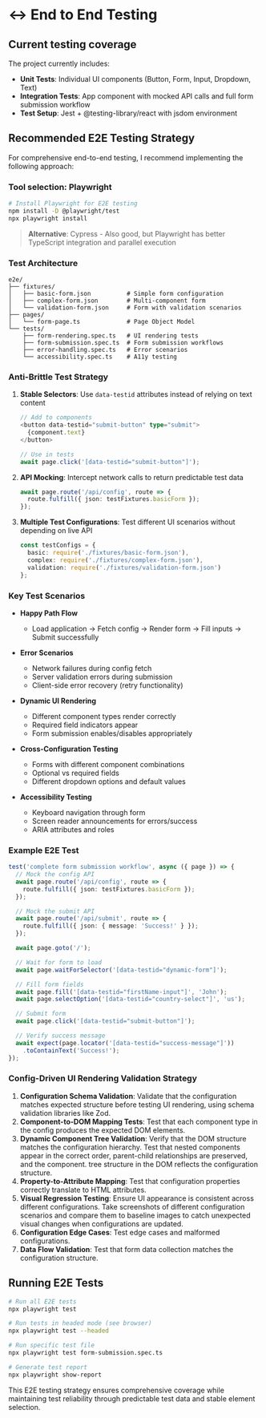 # ↔️ End to End Testing

## Current testing coverage

The project currently includes:
- **Unit Tests**: Individual UI components (Button, Form, Input, Dropdown, Text)
- **Integration Tests**: App component with mocked API calls and full form submission workflow
- **Test Setup**: Jest + @testing-library/react with jsdom environment

## Recommended E2E Testing Strategy

For comprehensive end-to-end testing, I recommend implementing the following approach:

### Tool selection: Playwright
```bash
# Install Playwright for E2E testing
npm install -D @playwright/test
npx playwright install
```

> **Alternative**: Cypress - Also good, but Playwright has better TypeScript integration and parallel execution

### Test Architecture
```
e2e/
├── fixtures/
│   ├── basic-form.json          # Simple form configuration
│   ├── complex-form.json        # Multi-component form
│   └── validation-form.json     # Form with validation scenarios
├── pages/
│   └── form-page.ts             # Page Object Model
└── tests/
    ├── form-rendering.spec.ts   # UI rendering tests
    ├── form-submission.spec.ts  # Form submission workflows
    ├── error-handling.spec.ts   # Error scenarios
    └── accessibility.spec.ts    # A11y testing
```

### Anti-Brittle Test Strategy

1. **Stable Selectors**: Use `data-testid` attributes instead of relying on text content
   ```typescript
   // Add to components
   <button data-testid="submit-button" type="submit">
     {component.text}
   </button>

   // Use in tests
   await page.click('[data-testid="submit-button"]');
   ```

2. **API Mocking**: Intercept network calls to return predictable test data
   ```typescript
   await page.route('/api/config', route => {
     route.fulfill({ json: testFixtures.basicForm });
   });
   ```

3. **Multiple Test Configurations**: Test different UI scenarios without depending on live API
   ```typescript
   const testConfigs = {
     basic: require('./fixtures/basic-form.json'),
     complex: require('./fixtures/complex-form.json'),
     validation: require('./fixtures/validation-form.json')
   };
   ```

### Key Test Scenarios

- **Happy Path Flow**
  - Load application → Fetch config → Render form → Fill inputs → Submit successfully

- **Error Scenarios**
  - Network failures during config fetch
  - Server validation errors during submission
  - Client-side error recovery (retry functionality)

- **Dynamic UI Rendering**
  - Different component types render correctly
  - Required field indicators appear
  - Form submission enables/disables appropriately

- **Cross-Configuration Testing**
  - Forms with different component combinations
  - Optional vs required fields
  - Different dropdown options and default values

- **Accessibility Testing**
  - Keyboard navigation through form
  - Screen reader announcements for errors/success
  - ARIA attributes and roles

### Example E2E Test
```typescript
test('complete form submission workflow', async ({ page }) => {
  // Mock the config API
  await page.route('/api/config', route => {
    route.fulfill({ json: testFixtures.basicForm });
  });

  // Mock the submit API
  await page.route('/api/submit', route => {
    route.fulfill({ json: { message: 'Success!' } });
  });

  await page.goto('/');

  // Wait for form to load
  await page.waitForSelector('[data-testid="dynamic-form"]');

  // Fill form fields
  await page.fill('[data-testid="firstName-input"]', 'John');
  await page.selectOption('[data-testid="country-select"]', 'us');

  // Submit form
  await page.click('[data-testid="submit-button"]');

  // Verify success message
  await expect(page.locator('[data-testid="success-message"]'))
    .toContainText('Success!');
});
```

### Config-Driven UI Rendering Validation Strategy

1. **Configuration Schema Validation**: Validate that the configuration matches expected structure before testing UI rendering, using schema validation libraries like Zod.
2. **Component-to-DOM Mapping Tests**: Test that each component type in the config produces the expected DOM elements. 
3. **Dynamic Component Tree Validation**: Verify that the DOM structure matches the configuration hierarchy. Test that nested components appear in the correct order, parent-child relationships are preserved, and the component.
  tree structure in the DOM reflects the configuration structure.
4. **Property-to-Attribute Mapping**: Test that configuration properties correctly translate to HTML attributes.
5. **Visual Regression Testing**: Ensure UI appearance is consistent across different configurations. Take screenshots of different configuration scenarios and compare them to baseline images to catch unexpected visual changes when configurations are updated.
6. **Configuration Edge Cases**: Test edge cases and malformed configurations.
7. **Data Flow Validation**: Test that form data collection matches the configuration structure.


## Running E2E Tests
```bash
# Run all E2E tests
npx playwright test

# Run tests in headed mode (see browser)
npx playwright test --headed

# Run specific test file
npx playwright test form-submission.spec.ts

# Generate test report
npx playwright show-report
```

This E2E testing strategy ensures comprehensive coverage while maintaining test reliability through predictable test data and stable element selection.
